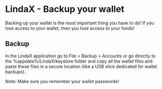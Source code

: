 # LindaX - Backup your wallet
Backing up your wallet is the most important thing you have to do! If you lose access to your wallet, then you lose access to your funds!

## Backup
In the LindaX application go to File > Backup > Accounts or go directly to the %appdata%/LindaX/keystore folder and copy all the wallet files and paste these files in a secure location (like a USB stick dedicated for wallet backups).

Note: Make sure you remember your wallet passwords!
